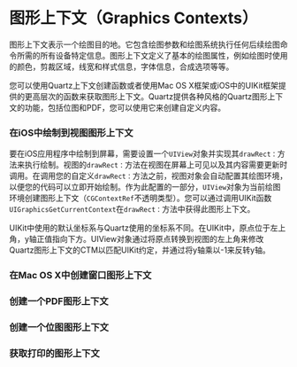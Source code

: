 # 图形上下文（Graphics Contexts）

图形上下文表示一个绘图目的地。它包含绘图参数和绘图系统执行任何后续绘图命令所需的所有设备特定信息。图形上下文定义了基本的绘图属性，例如绘图时使用的颜色，剪裁区域，线宽和样式信息，字体信息，合成选项等等。

您可以使用Quartz上下文创建函数或者使用Mac OS X框架或iOS中的UIKit框架提供的更高层次的函数来获取图形上下文。Quartz提供各种风格的Quartz图形上下文的功能，包括位图和PDF，您可以使用它来创建自定义内容。

### 在iOS中绘制到视图图形上下文

要在iOS应用程序中绘制到屏幕，​​需要设置一个`UIView`对象并实现其`drawRect：`方法来执行绘制。视图的`drawRect：`方法在视图在屏幕上可见以及其内容需要更新时调用。在调用您的自定义`drawRect：`方法之前，视图对象会自动配置其绘图环境，以便您的代码可以立即开始绘制。作为此配置的一部分，`UIView`对象为当前绘图环境创建图形上下文（`CGContextRef`不透明类型）。您可以通过调用UIKit函数`UIGraphicsGetCurrentContext`在`drawRect：`方法中获得此图形上下文。

UIKit中使用的默认坐标系与Quartz使用的坐标系不同。在UIKit中，原点位于左上角，y轴正值指向下方。UIView对象通过将原点转换到视图的左上角来修改Quartz图形上下文的CTM以匹配UIKit约定，并通过将y轴乘以-1来反转y轴。

### 在Mac OS X中创建窗口图形上下文

### 创建一个PDF图形上下文

### 创建一个位图图形上下文

### 获取打印的图形上下文



